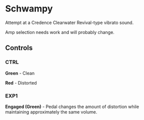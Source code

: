 # Schwampy

Attempt at a Credence Clearwater Revival-type vibrato sound.

Amp selection needs work and will probably change.


## Controls

### CTRL

**Green** - Clean

**Red** - Distorted


### EXP1

**Engaged (Green)** - Pedal changes the amount of distortion while
  maintaining approximately the same volume.
  